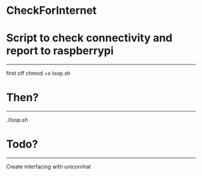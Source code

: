 # CheckForInternet
# Script to check connectivity and report to raspberrypi
---------
first off
chmod +x loop.sh

# Then?
---------
./loop.sh

# Todo? 
---------
Create interfacing with unicornhat
